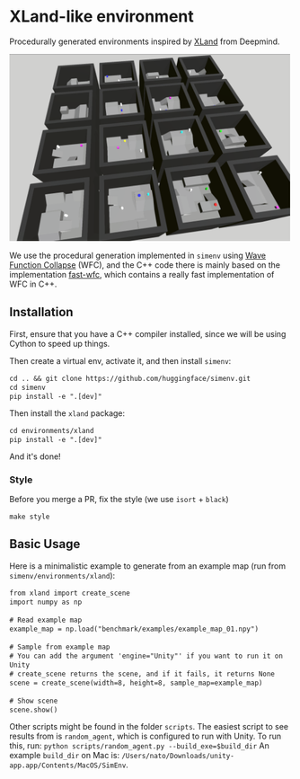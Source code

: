 # XLand-like environment

Procedurally generated environments inspired by [XLand](https://arxiv.org/abs/2107.12808) from Deepmind.

<img src="benchmark/media/multiple_maps.png" width="500">

We use the procedural generation implemented in `simenv` using [Wave Function Collapse](https://github.com/mxgmn/WaveFunctionCollapse) (WFC), and the C++ code there is mainly based on the implementation [fast-wfc](https://github.com/math-fehr/fast-wfc), which contains a really fast implementation of WFC in C++.

## Installation

First, ensure that you have a C++ compiler installed, since we will be using Cython to speed up things.

Then create a virtual env, activate it, and then install `simenv`:

```
cd .. && git clone https://github.com/huggingface/simenv.git
cd simenv
pip install -e ".[dev]"
```

Then install the `xland` package:

```
cd environments/xland
pip install -e ".[dev]"
```

And it's done!

### Style

Before you merge a PR, fix the style (we use `isort` + `black`)
```
make style
```

## Basic Usage

Here is a minimalistic example to generate from an example map (run from `simenv/environments/xland`):

```
from xland import create_scene
import numpy as np

# Read example map
example_map = np.load("benchmark/examples/example_map_01.npy")

# Sample from example map
# You can add the argument 'engine="Unity"' if you want to run it on Unity
# create_scene returns the scene, and if it fails, it returns None
scene = create_scene(width=8, height=8, sample_map=example_map)

# Show scene
scene.show()
```

Other scripts might be found in the folder `scripts`. 
The easiest script to see results from is `random_agent`, which is configured to run with Unity. 
To run this, run:
`python scripts/random_agent.py --build_exe=$build_dir`
An example `build_dir` on Mac is: `/Users/nato/Downloads/unity-app.app/Contents/MacOS/SimEnv`.